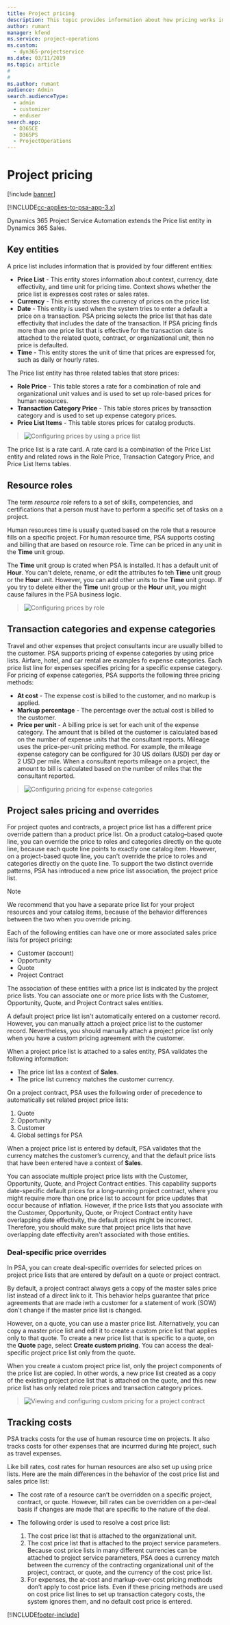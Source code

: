 ```yaml
---
title: Project pricing
description: This topic provides information about how pricing works in Dynamics 365 Project Service Automation.
author: rumant
manager: kfend
ms.service: project-operations
ms.custom: 
  - dyn365-projectservice
ms.date: 03/11/2019
ms.topic: article
#
#
ms.author: rumant
audience: Admin
search.audienceType: 
  - admin
  - customizer
  - enduser
search.app: 
  - D365CE
  - D365PS
  - ProjectOperations
---
```


# Project pricing 

[!include [banner](../includes/psa-now-project-operations.md)]

[!INCLUDE[cc-applies-to-psa-app-3.x](../includes/cc-applies-to-psa-app-3x.md)]

Dynamics 365 Project Service Automation extends the Price list entity in Dynamics 365 Sales. 

## Key entities

A price list includes information that is provided by four different entities:

- **Price List** - This entity stores information about context, currency, date effectivity, and time unit for pricing time. Context shows whether the price list is expresses cost rates or sales rates. 
- **Currency** - This entity stores the currency of prices on the price list. 
- **Date** - This entity is used when the system tries to enter a default a price on a transaction. PSA pricing selects the price list that has date effectivity that includes the date of the transaction. If PSA pricing finds more than one price list that is effective for the transaction date is attached to the related quote, contract, or organizational unit, then no price is defaulted. 
- **Time** - This entity stores the unit of time that prices are expressed for, such as daily or hourly rates. 

The Price list entity has three related tables that store prices:

  - **Role Price** - This table stores a rate for a combination of role and organizational unit values and is used to set up role-based prices for human resources.
  - **Transaction Category Price** - This table stores prices by transaction category and is used to set up expense category prices.
  - **Price List Items** - This table stores prices for catalog products.

> ![Configuring prices by using a price list](media/basic-guide-12.png)
 
The price list is a rate card. A rate card is a combination of the Price List entity and related rows in the Role Price, Transaction Category Price, and Price List Items tables.

## Resource roles

The term *resource role* refers to a set of skills, competencies, and certifications that a person must have to perform a specific set of tasks on a project.

Human resources time is usually quoted based on the role that a resource fills on a specific project. For human resource time, PSA supports costing and billing that are based on resource role. Time can be priced in any unit in the **Time** unit group.

The **Time** unit group is crated when PSA is installed. It has a default unit of **Hour**. You can't delete, rename, or edit the attributes fo teh **Time** unit group or the **Hour** unit. However, you can add other units to the **Time** unit group. If you try to delete either the **Time** unit group or the **Hour** unit, you might cause failures in the PSA business logic.

> ![Configuring prices by role](media/basic-guide-13.png)
 
## Transaction categories and expense categories

Travel and other expenses that project consultants incur are usually billed to the customer. PSA supports pricing of expense categories by using price lists. Airfare, hotel, and car rental are examples fo expense categories. Each price list line for expenses specifies pricing for a specific expense category. For pricing of expense categories, PSA supports the following three pricing methods:

- **At cost** - The expense cost is billed to the customer, and no markup is applied.
- **Markup percentage** - The percentage over the actual cost is billed to the customer. 
- **Price per unit** - A billing price is set for each unit of the expense category. The amount that is billed ot the customer is calculated based on the number of expense units that the consultant reports. Mileage uses the price-per-unit pricing method. For example, the mileage expense category can be configured for 30 US dollars (USD) per day or 2 USD per mile. When a consultant reports mileage on a project, the amount to bill is calculated based on the number of miles that the consultant reported.

> ![Configuring pricing for expense categories](media/basic-guide-14.png)
 
## Project sales pricing and overrides

For project quotes and contracts, a project price list has a different price override pattern than a product price list. On a product catalog–based quote line, you can override the price to roles and categories directly on the quote line, because each quote line points to exactly one catalog item. However, on a project-based quote line, you can't override the price to roles and categories directly on the quote line. To support the two distinct override patterns, PSA has introduced a new price list association, the project price list.

> [!NOTE]
> We recommend that you have a separate price list for your project resources and your catalog items, because of the behavior differences between the two when you override pricing.

Each of the following entities can have one or more associated sales price lists for project pricing:

- Customer (account) 
- Opportunity 
- Quote 
- Project Contract

The association of these entities with a price list is indicated by the project price lists. You can associate one or more price lists with the Customer, Opportunity, Quote, and Project Contract sales entities.

A default project price list isn't automatically entered on a customer record. However, you can manually attach a project price list to the customer record. Nevertheless, you should manually attach a project price list only when you have a custom pricing agreement with the customer. 

When a project price list is attached to a sales entity, PSA validates the following information:

- The price list las a context of **Sales**. 
- The price list currency matches the customer currency. 

On a project contract, PSA uses the following order of precedence to automatically set related project price lists:

1. Quote
2. Opportunity
3. Customer 
4. Global settings for PSA

When a project price list is entered by default, PSA validates that the currency matches the customer’s currency, and that the default price lists that have been entered have a context of **Sales**.

You can associate multiple project price lists with the Customer, Opportunity, Quote, and Project Contract entities. This capability supports date-specific default prices for a long-running project contract, where you might require more than one price list to account for price updates that occur because of inflation. However, if the price lists that you associate with the Customer, Opportunity, Quote, or Project Contract entity have overlapping date effectivity, the default prices might be incorrect. Therefore, you should make sure that project price lists that have overlapping date effectivity aren't associated with those entities.

### Deal-specific price overrides

In PSA, you can create deal-specific overrides for selected prices on project price lists that are entered by default on a quote or project contract.

By default, a project contract always gets a copy of the master sales price list instead of a direct link to it. This behavior helps guarantee that price agreements that are made iwth a customer for a statement of work (SOW) don't change if the master price list is changed.

However, on a quote, you can use a master price list. Alternatively, you can copy a master price list and edit it to create a custom price list that applies only to that quote. To create a new price list that is specific to a quote, on the **Quote** page, select **Create custom pricing**. You can access the deal-specific project price list only from the quote. 

When you create a custom project price list, only the project components of the price list are copied. In other words, a new price list created as a copy of the existing project price list that is attached on the quote, and this new price list has only related role prices and transaction category prices.

> ![Viewing and configuring custom pricing for a project contract](media/basic-guide-15.png)
  
## Tracking costs

PSA tracks costs for the use of human resource time on projects. It also tracks costs for other expenses that are incurrred during hte project, such as travel expenses.

Like bill rates, cost rates for human resources are also set up using price lists. Here are the main differences in the behavior of the cost price list and sales price list:

- The cost rate of a resource can’t be overridden on a specific project, contract, or quote. However, bill rates can be overridden on a per-deal basis if changes are made that are specific to the nature of the deal. 

- The following order is used to resolve a cost price list:

    1. The cost price list that is attached to the organizational unit.
    2. The cost price list that is attached to the project service parameters. Because cost price lists in many different currencies can be attached to project service parameters, PSA does a currency match between the currency of the contracting organizational unit of the project, contract, or quote, and the currency of the cost price list.
    3. For expenses, the at-cost and markup-over-cost pricing methods don’t apply to cost price lists. Even if these pricing methods are used on cost price list lines to set up transaction category costs, the system ignores them, and no default cost price is entered.


[!INCLUDE[footer-include](../includes/footer-banner.md)]